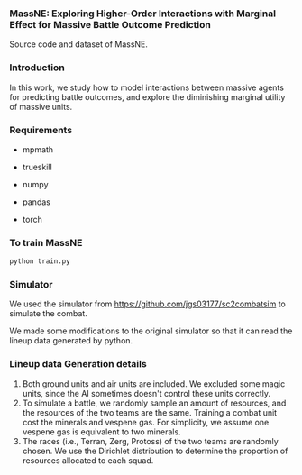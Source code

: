 ### MassNE: Exploring Higher-Order Interactions with Marginal Effect for Massive Battle Outcome Prediction

Source code and dataset of MassNE.

### Introduction

In this work, we study how to model interactions between massive agents for predicting battle outcomes, and explore the diminishing marginal utility of massive units.

### Requirements

* mpmath
* trueskill 

* numpy 
* pandas
* torch

### To train MassNE

```python
python train.py
```



### Simulator 

We used the simulator from https://github.com/jgs03177/sc2combatsim to simulate the combat. 

We made some modifications to the original simulator so that it can read the lineup data generated by python.



### Lineup data Generation details

1. Both ground units and air units are included. We excluded some magic units, since the AI sometimes doesn't control these units correctly.
3. To simulate a battle, we randomly sample an amount of resources, and the resources of the two teams are the same. Training a combat unit cost the minerals and vespene gas. For simplicity, we assume one vespene gas is equivalent to two minerals.
4. The races (i.e., Terran, Zerg, Protoss) of the two teams are randomly chosen. We use the Dirichlet distribution to determine the proportion of resources allocated to each squad.
